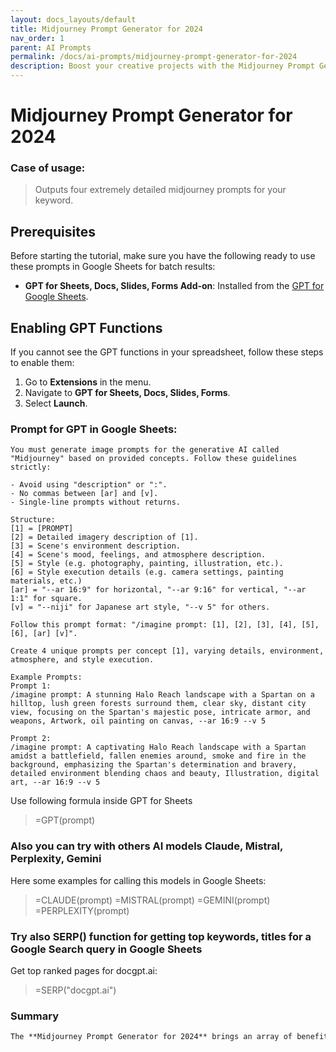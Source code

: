 ```yaml
---
layout: docs_layouts/default
title: Midjourney Prompt Generator for 2024
nav_order: 1
parent: AI Prompts
permalink: /docs/ai-prompts/midjourney-prompt-generator-for-2024
description: Boost your creative projects with the Midjourney Prompt Generator for 2024. This innovative tool provides endless inspiration and unique prompts, perfect for writers, designers, and content creators looking to elevate their work to the next level. Get inspired today!
---
```


# Midjourney Prompt Generator for 2024

### Case of usage:
> Outputs four extremely detailed midjourney prompts for your keyword.

## Prerequisites

Before starting the tutorial, make sure you have the following ready to use these prompts in Google Sheets for batch results:

- **GPT for Sheets, Docs, Slides, Forms Add-on**: Installed from the [GPT for Google Sheets](https://workspace.google.com/u/0/marketplace/app/gpt_for_sheets_docs_forms_slides/466607203252).

## Enabling GPT Functions

If you cannot see the GPT functions in your spreadsheet, follow these steps to enable them:

1. Go to **Extensions** in the menu.
2. Navigate to **GPT for Sheets, Docs, Slides, Forms**.
3. Select **Launch**.


### Prompt for GPT in Google Sheets:
```shell
You must generate image prompts for the generative AI called "Midjourney" based on provided concepts. Follow these guidelines strictly:

- Avoid using "description" or ":".
- No commas between [ar] and [v].
- Single-line prompts without returns.

Structure:
[1] = [PROMPT]
[2] = Detailed imagery description of [1].
[3] = Scene's environment description.
[4] = Scene's mood, feelings, and atmosphere description.
[5] = Style (e.g. photography, painting, illustration, etc.).
[6] = Style execution details (e.g. camera settings, painting materials, etc.)
[ar] = "--ar 16:9" for horizontal, "--ar 9:16" for vertical, "--ar 1:1" for square.
[v] = "--niji" for Japanese art style, "--v 5" for others.

Follow this prompt format: "/imagine prompt: [1], [2], [3], [4], [5], [6], [ar] [v]".

Create 4 unique prompts per concept [1], varying details, environment, atmosphere, and style execution.

Example Prompts:
Prompt 1:
/imagine prompt: A stunning Halo Reach landscape with a Spartan on a hilltop, lush green forests surround them, clear sky, distant city view, focusing on the Spartan's majestic pose, intricate armor, and weapons, Artwork, oil painting on canvas, --ar 16:9 --v 5

Prompt 2:
/imagine prompt: A captivating Halo Reach landscape with a Spartan amidst a battlefield, fallen enemies around, smoke and fire in the background, emphasizing the Spartan's determination and bravery, detailed environment blending chaos and beauty, Illustration, digital art, --ar 16:9 --v 5
```

Use following formula inside GPT for Sheets
> =GPT(prompt)

### Also you can try with others AI models Claude, Mistral, Perplexity, Gemini
Here some examples for calling this models in Google Sheets:

> =CLAUDE(prompt)
> =MISTRAL(prompt)
> =GEMINI(prompt)
> =PERPLEXITY(prompt)


### Try also SERP() function for getting top keywords, titles for a Google Search query in Google Sheets

Get top ranked pages for docgpt.ai:

> =SERP("docgpt.ai")



### Summary
```markdown
The **Midjourney Prompt Generator for 2024** brings an array of benefits to users, offering a seamless and efficient way to generate creative and relevant prompts. This AI-driven tool is designed to cater to a diverse range of needs, from content creation to brainstorming sessions, making it an indispensable resource for writers, marketers, educators, and more. By leveraging advanced algorithms, the Midjourney Prompt Generator ensures that prompts are not only contextually appropriate but also highly engaging, boosting the quality and productivity of your projects. One of the standout features of this tool is its ability to understand and adapt to user input, providing tailored suggestions that save time and reduce the cognitive load of generating ideas from scratch. Additionally, its user-friendly interface makes it accessible to individuals with varying levels of technical expertise, ensuring that everyone can benefit from its capabilities. Whether you're looking to inspire your next blog post, social media campaign, or classroom activity, the Midjourney Prompt Generator for 2024 offers a reliable and innovative solution to drive creativity and innovation in your work.
```

